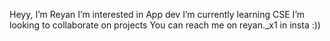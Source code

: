 Heyy, I’m Reyan
I’m interested in App dev
I’m currently learning CSE
I’m looking to collaborate on projects
You can reach me on reyan._x1 in insta :)) 

